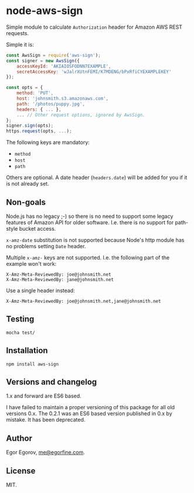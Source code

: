 # node-aws-sign

Simple module to calculate `Authorization` header for Amazon AWS REST requests.

Simple it is:

```javascript
const AwsSign = require('aws-sign');
const signer = new AwsSign({
	accessKeyId: 'AKIAIOSFODNN7EXAMPLE',
	secretAccessKey: 'wJalrXUtnFEMI/K7MDENG/bPxRfiCYEXAMPLEKEY'
});

const opts = {
	method: 'PUT',
	host: 'johnsmith.s3.amazonaws.com',
	path: '/photos/puppy.jpg',
	headers: { ... },
	... // Other request options, ignored by AwsSign.
};
signer.sign(opts);
https.request(opts, ...);
```

The following keys are mandatory:

* `method`
* `host`
* `path`

Others are optional. A date header (`headers.date`) will be added for you if it is not already set.

## Non-goals

Node.js has no legacy ;-) so there is no need to support some legacy features of Amazon API for older software. I.e. there is no support for path-style bucket access.

`x-amz-date` substitution is not supported because Node's http module has no problems setting `Date` header.

Multiple `x-amz-` keys are not supported. I.e. the following part of the example won't work:

	X-Amz-Meta-ReviewedBy: joe@johnsmith.net
	X-Amz-Meta-ReviewedBy: jane@johnsmith.net

Use a single header instead:

	X-Amz-Meta-ReviewedBy: joe@johnsmith.net,jane@johnsmith.net


## Testing

	mocha test/

## Installation

	npm install aws-sign

## Versions and changelog

1.x and forward are ES6 based.

I have failed to maintain a proper versioning of this package for all old versions 0.x. The 0.2.1 was an ES6 based version published in 0.x by mistake. It has been deprecated.

## Author

Egor Egorov, me@egorfine.com.

## License

MIT.
